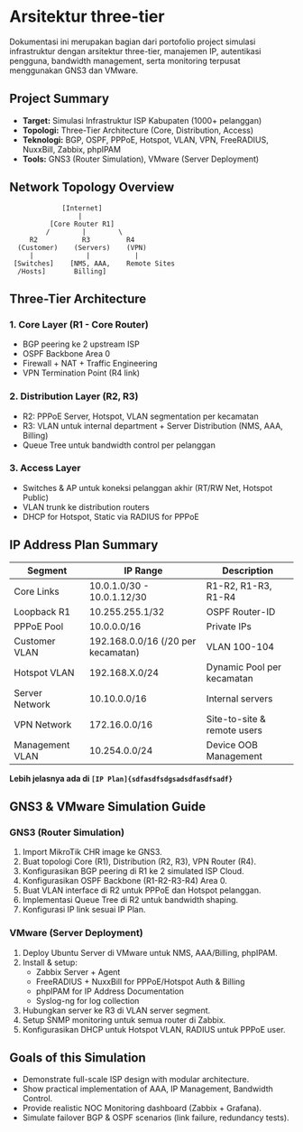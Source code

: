 # Arsitektur three-tier

Dokumentasi ini merupakan bagian dari portofolio project simulasi infrastruktur dengan arsitektur three-tier, manajemen IP, autentikasi pengguna, bandwidth management, serta monitoring terpusat menggunakan GNS3 dan VMware.


## Project Summary

- **Target:** Simulasi Infrastruktur ISP Kabupaten (1000+ pelanggan)
- **Topologi:** Three-Tier Architecture (Core, Distribution, Access)
- **Teknologi:** BGP, OSPF, PPPoE, Hotspot, VLAN, VPN, FreeRADIUS, NuxxBill, Zabbix, phpIPAM
- **Tools:** GNS3 (Router Simulation), VMware (Server Deployment)


## Network Topology Overview

```
             [Internet]
                 |
          [Core Router R1]
         /        |        \
     R2           R3         R4
  (Customer)    (Servers)    (VPN)
     |             |           |
 [Switches]    [NMS, AAA,    Remote Sites
  /Hosts]       Billing]
```


## Three-Tier Architecture

### 1. **Core Layer (R1 - Core Router)**
- BGP peering ke 2 upstream ISP
- OSPF Backbone Area 0
- Firewall + NAT + Traffic Engineering
- VPN Termination Point (R4 link)

### 2. **Distribution Layer (R2, R3)**
- R2: PPPoE Server, Hotspot, VLAN segmentation per kecamatan
- R3: VLAN untuk internal department + Server Distribution (NMS, AAA, Billing)
- Queue Tree untuk bandwidth control per pelanggan

### 3. **Access Layer**
- Switches & AP untuk koneksi pelanggan akhir (RT/RW Net, Hotspot Public)
- VLAN trunk ke distribution routers
- DHCP for Hotspot, Static via RADIUS for PPPoE


## IP Address Plan Summary

| Segment | IP Range | Description |
|---------|----------|-------------|
| Core Links | 10.0.1.0/30 - 10.0.1.12/30 | R1-R2, R1-R3, R1-R4 |
| Loopback R1 | 10.255.255.1/32 | OSPF Router-ID |
| PPPoE Pool | 10.0.0.0/16 | Private IPs |
| Customer VLAN | 192.168.0.0/16 (/20 per kecamatan) | VLAN 100-104 |
| Hotspot VLAN | 192.168.X.0/24 | Dynamic Pool per kecamatan |
| Server Network | 10.10.0.0/16 | Internal servers |
| VPN Network | 172.16.0.0/16 | Site-to-site & remote users |
| Management VLAN | 10.254.0.0/24 | Device OOB Management |

**Lebih jelasnya ada di `[IP Plan]{sdfasdfsdgsadsdfasdfsadf}`**

## GNS3 & VMware Simulation Guide

### GNS3 (Router Simulation)
1. Import MikroTik CHR image ke GNS3.
2. Buat topologi Core (R1), Distribution (R2, R3), VPN Router (R4).
3. Konfigurasikan BGP peering di R1 ke 2 simulated ISP Cloud.
4. Konfigurasikan OSPF Backbone (R1-R2-R3-R4) Area 0.
5. Buat VLAN interface di R2 untuk PPPoE dan Hotspot pelanggan.
6. Implementasi Queue Tree di R2 untuk bandwidth shaping.
7. Konfigurasi IP link sesuai IP Plan.

### VMware (Server Deployment)
1. Deploy Ubuntu Server di VMware untuk NMS, AAA/Billing, phpIPAM.
2. Install & setup:
   - Zabbix Server + Agent
   - FreeRADIUS + NuxxBill for PPPoE/Hotspot Auth & Billing
   - phpIPAM for IP Address Documentation
   - Syslog-ng for log collection
3. Hubungkan server ke R3 di VLAN server segment.
4. Setup SNMP monitoring untuk semua router di Zabbix.
5. Konfigurasikan DHCP untuk Hotspot VLAN, RADIUS untuk PPPoE user.


## Goals of this Simulation
- Demonstrate full-scale ISP design with modular architecture.
- Show practical implementation of AAA, IP Management, Bandwidth Control.
- Provide realistic NOC Monitoring dashboard (Zabbix + Grafana).
- Simulate failover BGP & OSPF scenarios (link failure, redundancy tests).

